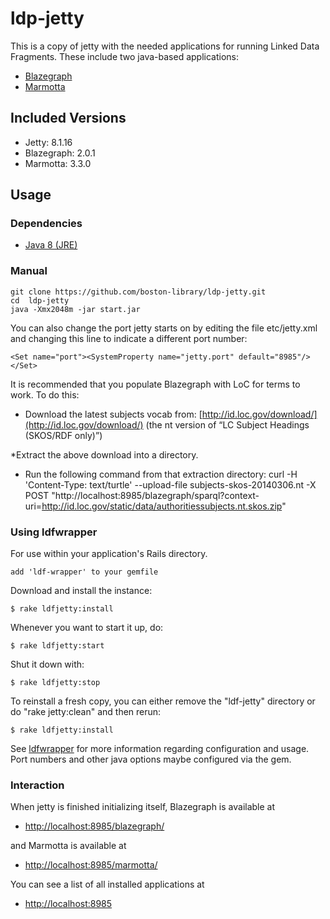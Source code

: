 ﻿# ldp-jetty

This is a copy of jetty with the needed applications for running Linked Data Fragments.  These include two java-based applications:

* [Blazegraph](https://wiki.blazegraph.com/wiki/index.php/NanoSparqlServer)
* [Marmotta](http://marmotta.apache.org/)

## Included Versions

* Jetty: 8.1.16
* Blazegraph: 2.0.1
* Marmotta: 3.3.0

## Usage

### Dependencies

* [Java 8 (JRE)](https://java.com/en/download/index.jsp)

### Manual

    git clone https://github.com/boston-library/ldp-jetty.git
    cd  ldp-jetty
    java -Xmx2048m -jar start.jar

You can also change the port jetty starts on by editing the file etc/jetty.xml and changing this line to indicate a different port number:

    <Set name="port"><SystemProperty name="jetty.port" default="8985"/></Set>

It is recommended that you populate Blazegraph with LoC for terms to work. To do this:

* Download the latest subjects vocab from: [http://id.loc.gov/download/](http://id.loc.gov/download/) (the nt version of “LC Subject Headings (SKOS/RDF only)”)

*Extract the above download into a directory.

* Run the following command from that extraction directory:
    curl -H 'Content-Type: text/turtle' --upload-file subjects-skos-20140306.nt -X POST "http://localhost:8985/blazegraph/sparql?context-uri=http://id.loc.gov/static/data/authoritiessubjects.nt.skos.zip"

### Using ldfwrapper

For use within your application's Rails directory.

    add 'ldf-wrapper' to your gemfile

Download and install the instance:

    $ rake ldfjetty:install

Whenever you want to start it up, do:

    $ rake ldfjetty:start

Shut it down with:

    $ rake ldfjetty:stop

To reinstall a fresh copy, you can either remove the "ldf-jetty" directory or do "rake jetty:clean" and then rerun:

    $ rake ldfjetty:install

See [ldfwrapper](https://github.com/boston-library/ldf-wrapper) for more information regarding configuration and usage.
Port numbers and other java options maybe configured via the gem.

### Interaction

When jetty is finished initializing itself, Blazegraph is available at

* [http://localhost:8985/blazegraph/](http://localhost:8985/blazegraph/)

and Marmotta is available at

* [http://localhost:8985/marmotta/](http://localhost:8985/marmotta/)

You can see a list of all installed applications at

* [http://localhost:8985](http://localhost:8985)

